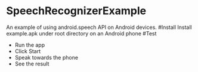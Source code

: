 # SpeechRecognizerExample
An example of using android.speech API on Android devices.
#Install
Install example.apk under root directory on an Android phone
#Test
- Run the app
- Click Start
- Speak towards the phone
- See the result
